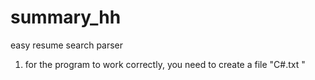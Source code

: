# summary_hh
easy resume search parser
1) for the program to work correctly, you need to create a file "C#.txt "

